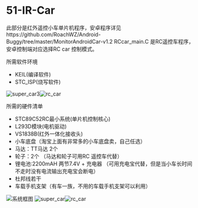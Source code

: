 51-IR-Car
=========

此部分是红外遥控小车单片机程序，安卓程序详见https://github.com/RoachWZ/Android-Buggy/tree/master/MonitorAndroidCar-v1.2
RCcar_main.C 是RC遥控车程序，安卓控制端对应选择RC car 控制模式。

所需软件环境

+ KEIL(编译软件)
+ STC_ISP(烧写软件)

![super_car3](https://github.com/RoachWZ/AI-in-RTC_ProgrammingChallenge/blob/master/ChallengeProject/Agora-Androidcar-v1.2/photo/super_car3.png)![rc_car](https://github.com/RoachWZ/Android-Buggy/blob/master/51-IR-Car/RCcar.png)

所需的硬件清单

+ STC89C52RC最小系统(单片机控制核心)
+ L293D模块(电机驱动)
+ VS1838B(红外一体化接收头)
+ 小车底盘（淘宝上面有非常多的小车底盘卖，自己任选）
+ 马达：TT马达 2个
+ 轮子：2个 （马达和轮子可用RC 遥控车代替）
+ 锂电池:2200mAH 两节7.4V + 充电器 （可用充电宝代替，但是当小车长时间不走时没有电流输出充电宝会断电）
+ 杜邦线若干
+ 车载手机支架（有车一族，不用的车载手机支架可以利用）

![系统框图](https://github.com/RoachWZ/AI-in-RTC_ProgrammingChallenge/blob/master/ChallengeProject/Agora-Androidcar-v1.2/photo/xtkt.png)
![super_car](https://github.com/RoachWZ/AI-in-RTC_ProgrammingChallenge/blob/master/ChallengeProject/Agora-Androidcar-v1.2/photo/super_car.png)![rc_car](https://github.com/RoachWZ/Android-Buggy/blob/master/51-IR-Car/RCcar.png)
